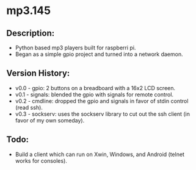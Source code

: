 mp3.145
=======

Description:
------------
 + Python based mp3 players built for raspberri pi. 
 + Began as a simple gpio project and turned into a network daemon.

Version History:
----------------
 + v0.0 - gpio: 2 buttons on a breadboard with a 16x2 LCD screen.
 + v0.1 - signals: blended the gpio with signals for remote control.
 + v0.2 - cmdline: dropped the gpio and signals in favor of stdin control (read ssh).
 + v0.3 - sockserv: uses the sockserv library to cut out the ssh client (in favor of my own someday).

Todo:
-----
 + Build a client which can run on Xwin, Windows, and Android (telnet works for consoles).
